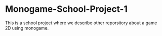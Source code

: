 # Monogame-School-Project-1
This is a school project where we describe other reporsitory about a game 2D using monogame.
